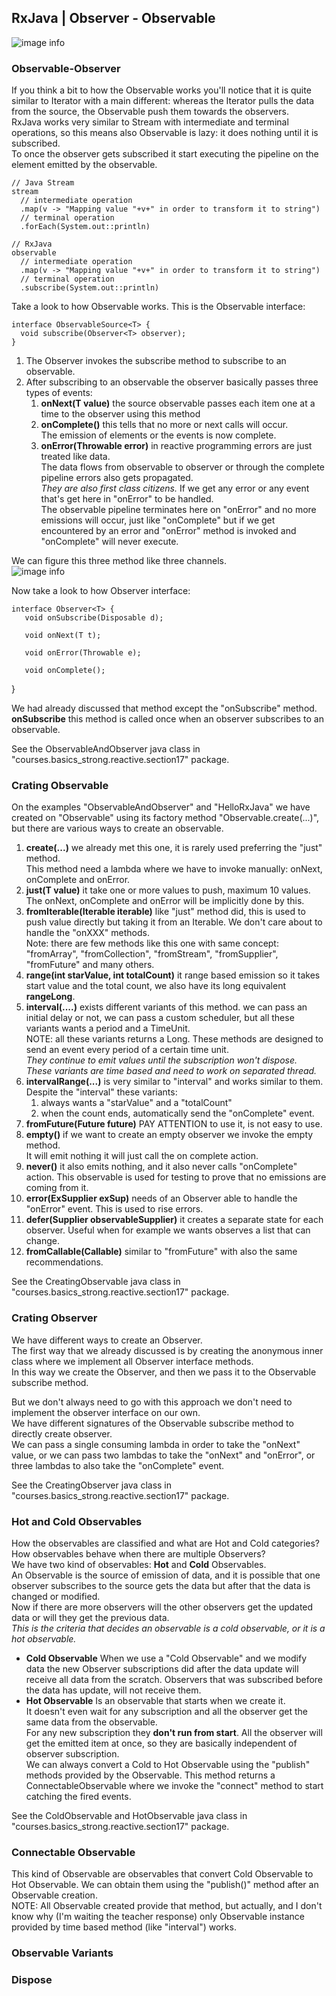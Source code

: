 ## RxJava | Observer - Observable
![image info](./imgs/Schermata_20240904_095408.png "Mind Map")

### Observable-Observer
If you think a bit to how the Observable works you'll notice that it is quite similar to Iterator with a main different: whereas the Iterator pulls the data from the source, the Observable push them towards the observers.  
RxJava works very similar to Stream with intermediate and terminal operations, so this means also Observable is lazy: it does nothing until it is subscribed.  
To once the observer gets subscribed it start executing the pipeline on the element emitted by the observable.  

    // Java Stream
    stream
      // intermediate operation
      .map(v -> "Mapping value "+v+" in order to transform it to string")
      // terminal operation
      .forEach(System.out::println)

    // RxJava
    observable
      // intermediate operation
      .map(v -> "Mapping value "+v+" in order to transform it to string")
      // terminal operation
      .subscribe(System.out::println)

Take a look to how Observable works. This is the Observable interface:

    interface ObservableSource<T> {
      void subscribe(Observer<T> observer);
    }

1. The Observer invokes the subscribe method to subscribe to an observable.
2. After subscribing to an observable the observer basically passes three types of events:
   1. **onNext(T value)** the source observable passes each item one at a time to the observer using this method
   2. **onComplete()** this tells that no more or next calls will occur.  
      The emission of elements or the events is now complete.
   3. **onError(Throwable error)** in reactive programming errors are just treated like data.  
      The data flows from observable to observer or through the complete pipeline errors also gets propagated.  
      *They are also first class citizens.* If we get any error or any event that's get here in "onError" to be handled.  
      The observable pipeline terminates here on "onError" and no more emissions will occur, just like "onComplete" but if we get encountered by an error and "onError" method is invoked and "onComplete" will never execute.

We can figure this three method like three channels.   
![image info](./imgs/Schermata_20240904_110514.png "Observer method channels")

Now take a look to how Observer interface:

    interface Observer<T> {
       void onSubscribe(Disposable d);
   
       void onNext(T t);
   
       void onError(Throwable e);
   
       void onComplete();
   }

We had already discussed that method except the "onSubscribe" method.  
**onSubscribe** this method is called once when an observer subscribes to an observable.  

See the ObservableAndObserver java class in "courses.basics_strong.reactive.section17" package.

### Crating Observable
On the examples "ObservableAndObserver" and "HelloRxJava" we have created on "Observable" using its factory method "Observable.create(...)", but there are various ways to create an observable.  
1. **create(...)** we already met this one, it is rarely used preferring the "just" method.  
   This method need a lambda where we have to invoke manually: onNext, onComplete and onError.
2. **just(T value)** it take one or more values to push, maximum 10 values. The onNext, onComplete and onError will be implicitly done by this.
3. **fromIterable(Iterable<T> iterable)** like "just" method did, this is used to push value directly but taking it from an Iterable. We don't care about to handle the "onXXX" methods.  
   Note: there are few methods like this one with same concept: "fromArray", "fromCollection", "fromStream", "fromSupplier", "fromFuture" and many others.
4. **range(int starValue, int totalCount)** it range based emission so it takes start value and the total count, we also have its long equivalent **rangeLong**.
5. **interval(....)** exists different variants of this method. we can pass an initial delay or not, we can pass a custom scheduler, but all these variants wants a period and a TimeUnit.  
   NOTE: all these variants returns a Long.
   These methods are designed to send an event every period of a certain time unit.  
   *They continue to emit values until the subscription won't dispose.  
   These variants are time based and need to work on separated thread.* 
6. **intervalRange(...)** is very similar to "interval" and works similar to them. Despite the "interval" these variants:
   1. always wants a "starValue" and a "totalCount"
   2. when the count ends, automatically send the "onComplete" event.
7. **fromFuture(Future<T> future)** PAY ATTENTION to use it, is not easy to use.
8. **empty()** if we want to create an empty observer we invoke the empty method.   
   It will emit nothing it will just call the on complete action.
9. **never()** it also emits nothing, and it also never calls "onComplete" action. This observable is used for testing to prove that no emissions are coming from it.
10. **error(ExSupplier exSup)** needs of an Observer able to handle the "onError" event. This is used to rise errors.
11. **defer(Supplier<ObservableSource> observableSupplier)** it creates a separate state for each observer. Useful when for example we wants observes a list that can change.
12. **fromCallable(Callable)** similar to "fromFuture" with also the same recommendations.

See the CreatingObservable java class in "courses.basics_strong.reactive.section17" package.

### Crating Observer
We have different ways to create an Observer.  
The first way that we already discussed is by creating the anonymous inner class where we implement all Observer interface methods.  
In this way we create the Observer, and then we pass it to the Observable subscribe method.  

But we don't always need to go with this approach we don't need to implement the observer interface on our own.  
We have different signatures of the Observable subscribe method to directly create observer.  
We can pass a single consuming lambda in order to take the "onNext" value, or we can pass two lambdas to take the "onNext" and "onError", or three lambdas to also take the "onComplete" event.

See the CreatingObserver java class in "courses.basics_strong.reactive.section17" package.

### Hot and Cold Observables
How the observables are classified and what are Hot and Cold categories?  
How observables behave when there are multiple Observers?  
We have two kind of observables: **Hot** and **Cold** Observables.  
An Observable is the source of emission of data, and it is possible that one observer subscribes to the source gets the data but after that the data is changed or modified.  
Now if there are more observers will the other observers get the updated data or will they get the previous data.  
*This is the criteria that decides an observable is a cold observable, or it is a hot observable.*  

- **Cold Observable** When we use a "Cold Observable" and we modify data the new Observer subscriptions did after the data update will receive all data from the scratch. Observers that was subscribed before the data has update, will not receive them.
- **Hot Observable** Is an observable that starts when we create it.  
  It doesn't even wait for any subscription and all the observer get the same data from the observable.  
  For any new subscription they **don't run from start**. All the observer will get the emitted item at once, so they are basically independent of observer subscription.  
  We can always convert a Cold to Hot Observable using the "publish" methods provided by the Observable. This method returns a ConnectableObservable where we invoke the "connect" method to start catching the fired events.

See the ColdObservable and HotObservable java class in "courses.basics_strong.reactive.section17" package.

### Connectable Observable
This kind of Observable are observables that convert Cold Observable to Hot Observable. We can obtain them using the "publish()" method after an Observable creation.  
NOTE: All Observable created provide that method, but actually, and I don't know why (I'm waiting the teacher response) only Observable instance provided by time based method (like "interval") works.

### Observable Variants

### Dispose